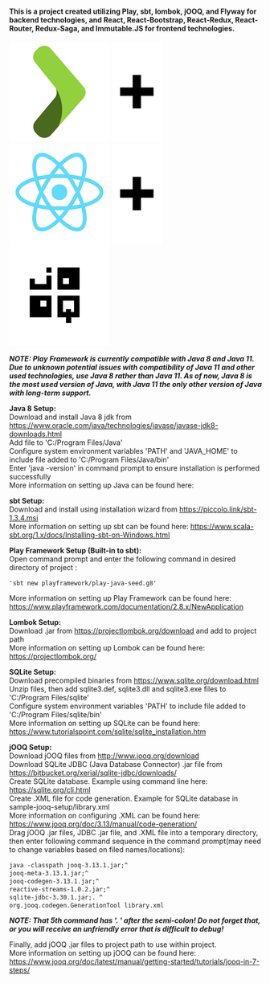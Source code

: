 #### This is a project created utilizing Play, sbt, lombok, jOOQ, and Flyway for backend technologies, and React, React-Bootstrap, React-Redux, React-Router, Redux-Saga, and Immutable.JS for frontend technologies.
  
  
![Play Logo](./ff-research/public/images/play.png) ![add](./ff-research/public/images/add.png) ![React Logo](./ff-research/public/images/react.png) ![add](./ff-research/public/images/add.png) ![jOOQ Logo](./ff-research/public/images/jooq.png)
  
  
***NOTE: Play Framework is currently compatible with Java 8 and Java 11. Due to unknown potential issues with compatibility of Java 11 and other used technologies, use Java 8 rather than Java 11. As of now, Java 8 is the most used version of Java, with Java 11 the only other version of Java with long-term support.***  
  
**Java 8 Setup:**  
Download and install Java 8 jdk from https://www.oracle.com/java/technologies/javase/javase-jdk8-downloads.html  
Add file to 'C:/Program Files/Java'  
Configure system environment variables 'PATH' and 'JAVA_HOME' to include file added to 'C:/Program Files/Java/bin'  
Enter 'java -version' in command prompt to ensure installation is performed successfully  
More information on setting up Java can be found here:  
  
**sbt Setup:**  
Download and install using installation wizard from https://piccolo.link/sbt-1.3.4.msi  
More information on setting up sbt can be found here: https://www.scala-sbt.org/1.x/docs/Installing-sbt-on-Windows.html  
  
**Play Framework Setup (Built-in to sbt):**  
Open command prompt and enter the following command in desired directory of project  :
```
'sbt new playframework/play-java-seed.g8'
```
More information on setting up Play Framework can be found here: https://www.playframework.com/documentation/2.8.x/NewApplication  
  
**Lombok Setup:**  
Download .jar from https://projectlombok.org/download and add to project path  
More information on setting up Lombok can be found here: https://projectlombok.org/  
  
**SQLite Setup:**  
Download precompiled binaries from https://www.sqlite.org/download.html  
Unzip files, then add sqlite3.def, sqlite3.dll and sqlite3.exe files to 'C:/Program Files/sqlite'  
Configure system environment variables 'PATH' to include file added to 'C:/Program Files/sqlite/bin'  
More information on setting up SQLite can be found here: https://www.tutorialspoint.com/sqlite/sqlite_installation.htm  
  
**jOOQ Setup:**  
Download jOOQ files from http://www.jooq.org/download  
Download SQLite JDBC (Java Database Connector) .jar file from https://bitbucket.org/xerial/sqlite-jdbc/downloads/  
Create SQLite database. Example using command line here: https://sqlite.org/cli.html  
Create .XML file for code generation. Example for SQLite database in sample-jooq-setup/library.xml  
More information on configuring .XML can be found here: https://www.jooq.org/doc/3.13/manual/code-generation/  
Drag jOOQ .jar files, JDBC .jar file, and .XML file into a temporary directory, then enter following command sequence in the command prompt(may need to change variables based on filed names/locations):  
  
```
java -classpath jooq-3.13.1.jar;^
jooq-meta-3.13.1.jar;^
jooq-codegen-3.13.1.jar;^
reactive-streams-1.0.2.jar;^
sqlite-jdbc-3.30.1.jar;. ^
org.jooq.codegen.GenerationTool library.xml
```
  
***NOTE: That 5th command has '. ' after the semi-colon! Do not forget that, or you will receive an unfriendly error that is difficult to debug!***  
  
Finally, add jOOQ .jar files to project path to use within project.  
More information on setting up jOOQ can be found here: https://www.jooq.org/doc/latest/manual/getting-started/tutorials/jooq-in-7-steps/
